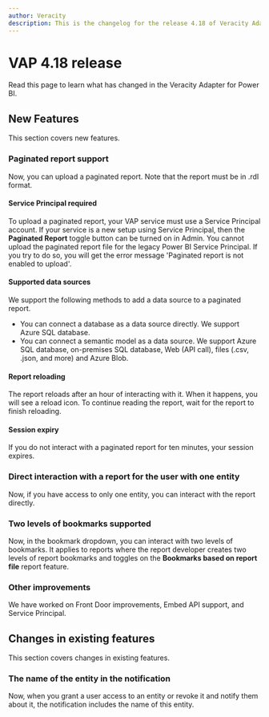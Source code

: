 ```yaml
---
author: Veracity
description: This is the changelog for the release 4.18 of Veracity Adapter for Power BI (VAP).
---
```

# VAP 4.18 release

Read this page to learn what has changed in the Veracity Adapter for Power BI. 

## New Features

This section covers new features.

### Paginated report support

Now, you can upload a paginated report. Note that the report must be in .rdl format.

#### Service Principal required

To upload a paginated report, your VAP service must use a Service Principal account. If your service is a new setup using Service Principal, then the **Paginated Report** toggle button can be turned on in Admin. You cannot upload the paginated report file for the legacy Power BI Service Principal. If you try to do so, you will get the error message 'Paginated report is not enabled to upload'. 

#### Supported data sources

We support the following methods to add a data source to a paginated report.
* You can connect a database as a data source directly. We support Azure SQL database.
* You can connect a semantic model as a data source. We support Azure SQL database, on-premises SQL database, Web (API call), files (.csv, .json, and more) and Azure Blob.

#### Report reloading

The report reloads after an hour of interacting with it. When it happens, you will see a reload icon. To continue reading the report, wait for the report to finish reloading.


#### Session expiry

If you do not interact with a paginated report for ten minutes, your session expires.

### Direct interaction with a report for the user with one entity

Now, if you have access to only one entity, you can interact with the report directly.

### Two levels of bookmarks supported

Now, in the bookmark dropdown, you can interact with two levels of bookmarks. It applies to reports where the report developer creates two levels of report bookmarks and toggles on the **Bookmarks based on report file** report feature.

### Other improvements

We have worked on Front Door improvements, Embed API support, and Service Principal.


## Changes in existing features

This section covers changes in existing features.

### The name of the entity in the notification

Now, when you grant a user access to an entity or revoke it and notify them about it, the notification includes the name of this entity.


